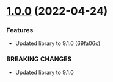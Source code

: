 # [1.0.0](https://github.com/BlueBaseJS/plugin-vector-icons/compare/v0.4.0...v1.0.0) (2022-04-24)

### Features

*   Updated library to 9.1.0 ([69fa06c](https://github.com/BlueBaseJS/plugin-vector-icons/commit/69fa06c758440de6d5bae511eb787551604b7408))

### BREAKING CHANGES

*   Updated library to 9.1.0
